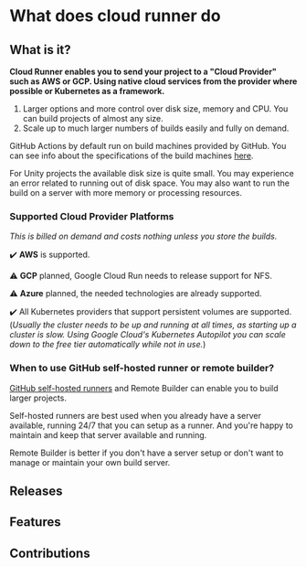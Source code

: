 # What does cloud runner do

## What is it?

**Cloud Runner enables you to send your project to a "Cloud Provider" such as AWS or GCP. Using native cloud services from the provider where possible or Kubernetes as a framework.**

1. Larger options and more control over disk size, memory and CPU. You can build projects of almost any size.
2. Scale up to much larger numbers of builds easily and fully on demand.

GitHub Actions by default run on build machines provided by GitHub. You can see info about the specifications of the build machines [here](https://docs.github.com/en/actions/using-github-hosted-runners/about-github-hosted-runners).

For Unity projects the available disk size is quite small. You may experience an error related to running out of disk space. You may also want to run the build on a server with more memory or processing resources.

### Supported Cloud Provider Platforms

_This is billed on demand and costs nothing unless you store the builds._

✔️ **AWS** is supported.

⚠ **GCP** planned, Google Cloud Run needs to release support for NFS.

⚠ **Azure** planned, the needed technologies are already supported.

✔️ All Kubernetes providers that support persistent volumes are supported.
(_Usually the cluster needs to be up and running at all times, as starting up a cluster is slow. Using Google Cloud's Kubernetes Autopilot you can scale down to the free tier automatically while not in use._)

### When to use GitHub self-hosted runner or remote builder?

[GitHub self-hosted runners](https://docs.github.com/en/actions/hosting-your-own-runners/about-self-hosted-runners) and Remote Builder can enable you to build larger projects.

Self-hosted runners are best used when you already have a server available, running 24/7 that you can setup as a runner. And you're happy to maintain and keep that server available and running.

Remote Builder is better if you don't have a server setup or don't want to manage or maintain your own build server.

## Releases

## Features

## Contributions
